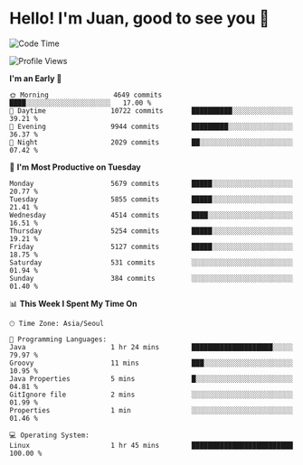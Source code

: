# Hello! I'm Juan, good to see you 👋

<!--
**Y-k-Y/Y-k-Y** is a ✨ _special_ ✨ repository because its `README.md` (this file) appears on your GitHub profile.

Here are some ideas to get you started:

- 🔭 I’m currently working on ...
- 🌱 I’m currently learning ...
- 👯 I’m looking to collaborate on ...
- 🤔 I’m looking for help with ...
- 💬 Ask me about ...
- 📫 How to reach me: ...
- 😄 Pronouns: ...
- ⚡ Fun fact: ...
-->
<!--
![Profile views](https://gpvc.arturio.dev/Y-k-Y)

[![Omid Nikrah StackOverflow](https://github-readme-stackoverflow.vercel.app/?userID=9517076)](https://stackoverflow.com/users/9517076/i-have-10-fingers)
-->

<!--START_SECTION:waka-->
![Code Time](http://img.shields.io/badge/Code%20Time-1%2C822%20hrs%201%20min-blue)

![Profile Views](http://img.shields.io/badge/Profile%20Views-0-blue)

**I'm an Early 🐤** 

```text
🌞 Morning                4649 commits        ████░░░░░░░░░░░░░░░░░░░░░   17.00 % 
🌆 Daytime                10722 commits       ██████████░░░░░░░░░░░░░░░   39.21 % 
🌃 Evening                9944 commits        █████████░░░░░░░░░░░░░░░░   36.37 % 
🌙 Night                  2029 commits        ██░░░░░░░░░░░░░░░░░░░░░░░   07.42 % 
```
📅 **I'm Most Productive on Tuesday** 

```text
Monday                   5679 commits        █████░░░░░░░░░░░░░░░░░░░░   20.77 % 
Tuesday                  5855 commits        █████░░░░░░░░░░░░░░░░░░░░   21.41 % 
Wednesday                4514 commits        ████░░░░░░░░░░░░░░░░░░░░░   16.51 % 
Thursday                 5254 commits        █████░░░░░░░░░░░░░░░░░░░░   19.21 % 
Friday                   5127 commits        █████░░░░░░░░░░░░░░░░░░░░   18.75 % 
Saturday                 531 commits         ░░░░░░░░░░░░░░░░░░░░░░░░░   01.94 % 
Sunday                   384 commits         ░░░░░░░░░░░░░░░░░░░░░░░░░   01.40 % 
```


📊 **This Week I Spent My Time On** 

```text
🕑︎ Time Zone: Asia/Seoul

💬 Programming Languages: 
Java                     1 hr 24 mins        ████████████████████░░░░░   79.97 % 
Groovy                   11 mins             ███░░░░░░░░░░░░░░░░░░░░░░   10.95 % 
Java Properties          5 mins              █░░░░░░░░░░░░░░░░░░░░░░░░   04.81 % 
GitIgnore file           2 mins              ░░░░░░░░░░░░░░░░░░░░░░░░░   01.99 % 
Properties               1 min               ░░░░░░░░░░░░░░░░░░░░░░░░░   01.46 % 

💻 Operating System: 
Linux                    1 hr 45 mins        █████████████████████████   100.00 % 
```


<!--END_SECTION:waka-->
